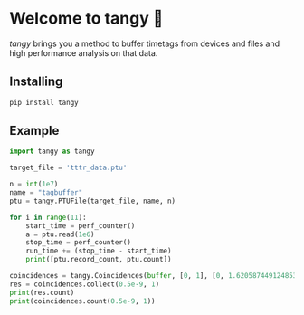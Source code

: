 # Welcome to tangy 🍊

*tangy* brings you a method to buffer timetags from devices and files and high performance analysis on that data.

## Installing
```sh
pip install tangy
```

## Example
```python
import tangy as tangy

target_file = 'tttr_data.ptu'

n = int(1e7)
name = "tagbuffer"
ptu = tangy.PTUFile(target_file, name, n)

for i in range(11):
    start_time = perf_counter()
    a = ptu.read(1e6)
    stop_time = perf_counter()
    run_time += (stop_time - start_time)
    print([ptu.record_count, ptu.count])

coincidences = tangy.Coincidences(buffer, [0, 1], [0, 1.6205874491248539e-07])
res = coincidences.collect(0.5e-9, 1)
print(res.count)
print(coincidences.count(0.5e-9, 1))

```
